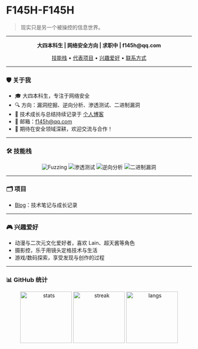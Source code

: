 # F145H-F145H

> 现实只是另一个被操控的信息世界。

---

<p align="center">
  <b>大四本科生 | 网络安全方向 | 求职中 | f145h@qq.com </b>
</p>

<p align="center">
  <a href="#-技能栈">技能栈</a> •
  <a href="#-代表项目">代表项目</a> •
  <a href="#-兴趣爱好">兴趣爱好</a> •
  <a href="#-联系方式">联系方式</a>
</p>

---

### 🛡️ 关于我

- 🎓 大四本科生，专注于网络安全
- 🔍 方向：漏洞挖掘、逆向分析、渗透测试、二进制漏洞
- 📝 技术成长与总结持续记录于 [个人博客](https://github.com/F145H-F145H/Blog)
- 📧 邮箱：f145h@qq.com
- 🚀 期待在安全领域深耕，欢迎交流与合作！

---

### 🛠️ 技能栈

<div align="center">

  <img src="https://img.shields.io/badge/Fuzzing-紫色?style=for-the-badge" alt="Fuzzing"/>
  <img src="https://img.shields.io/badge/渗透测试-橙色?style=for-the-badge" alt="渗透测试"/>
  <img src="https://img.shields.io/badge/逆向分析-绿色?style=for-the-badge" alt="逆向分析"/>
  <img src="https://img.shields.io/badge/二进制漏洞-红色?style=for-the-badge" alt="二进制漏洞"/>

</div>

---

### 🗂️ 项目

- [Blog](https://github.com/F145H-F145H/Blog)：技术笔记与成长记录

---

### 🎮 兴趣爱好

- 动漫与二次元文化爱好者，喜欢 Lain、超天酱等角色
- 摄影控，乐于用镜头定格技术与生活
- 游戏/数码探索，享受发现与创作的过程

---

### 📊 GitHub 统计

<div align="center">

  <img src="https://github-readme-stats.vercel.app/api?username=F145H-F145H&show_icons=true&theme=default&hide_title=true&hide_rank=true&hide_border=true" height="140" alt="stats">
  <img src="https://github-readme-streak-stats.herokuapp.com/?user=F145H-F145H&theme=default&hide_border=true" height="140" alt="streak">
  <img src="https://github-readme-stats.vercel.app/api/top-langs/?username=F145H-F145H&layout=compact&theme=default&hide_border=true" height="140" alt="langs">

</div>

